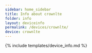 ```yaml
---
sidebar: home_sidebar
title: Info about crownlte
folder: info
layout: deviceinfo
permalink: /devices/crownlte/
device: crownlte
---
```

{% include templates/device_info.md %}
